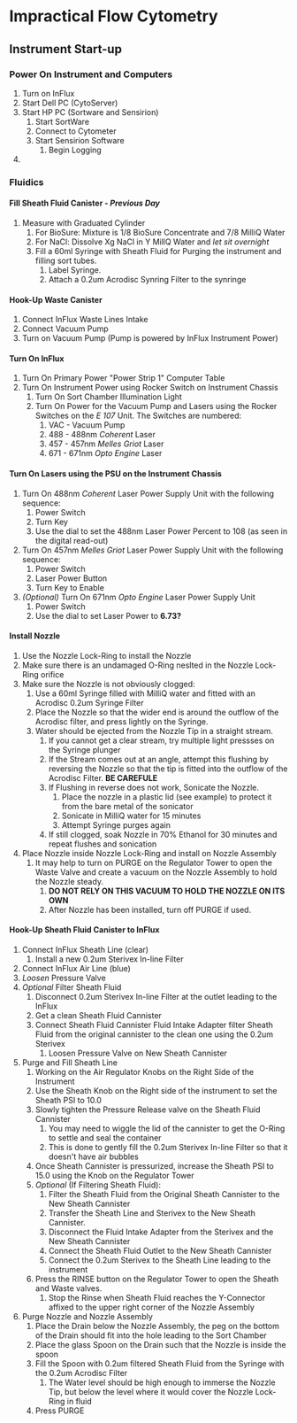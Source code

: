 

# Impractical Flow Cytometry

## Instrument Start-up

### Power On Instrument and Computers

1. Turn on InFlux
2. Start Dell PC (CytoServer)
3. Start HP PC (Sortware and Sensirion)
     1. Start SortWare
     2. Connect to Cytometer
     3. Start Sensirion Software
        1. Begin Logging
4. 

### Fluidics

#### Fill Sheath Fluid Canister - *Previous Day*

1. Measure with Graduated Cylinder 
    1. For BioSure: Mixture is 1/8 BioSure Concentrate and 7/8 MilliQ Water
    2. For NaCl: Dissolve Xg NaCl in Y MillQ Water and *let sit overnight*
    3. Fill a 60ml Syringe with Sheath Fluid for Purging the instrument and filling sort tubes.
          1. Label Syringe.
          2. Attach a 0.2um Acrodisc Synring Filter to the synringe
    


#### Hook-Up Waste Canister
1. Connect InFlux Waste Lines Intake
2. Connect Vacuum Pump
3. Turn on Vacuum Pump (Pump is powered by InFlux Instrument Power)


#### Turn On InFlux
1. Turn On Primary Power "Power Strip 1" Computer Table
2. Turn On Instrument Power using Rocker Switch on Instrument Chassis
      1. Turn On Sort Chamber Illumination Light
      2. Turn On Power for the Vacuum Pump and Lasers using the Rocker Switches on the *E 107* Unit. The Switches are numbered:
            1. VAC - Vacuum Pump
            2. 488 - 488nm *Coherent* Laser
            3. 457 - 457nm *Melles Griot* Laser
            4. 671 - 671nm *Opto Engine* Laser

#### Turn On Lasers using the PSU on the Instrument Chassis
1. Turn On 488nm *Coherent* Laser Power Supply Unit with the following sequence:
      1. Power Switch 
      2. Turn Key
      3. Use the dial to set the 488nm Laser Power Percent to 108 (as seen in the digital read-out)
2. Turn On 457nm *Melles Griot* Laser  Power Supply Unit with the following sequence:
      1. Power Switch
      2. Laser Power Button
      3. Turn Key to Enable
3. *(Optional)* Turn On 671nm *Opto Engine* Laser Power Supply Unit
      1. Power Switch
      2. Use the dial to set Laser Power to **6.73?**

#### Install Nozzle
1. Use the Nozzle Lock-Ring to install the Nozzle
2. Make sure there is an undamaged O-Ring neslted in the Nozzle Lock-Ring orifice
3. Make sure the Nozzle is not obviously clogged:
      1. Use a 60ml Syringe filled with MilliQ water and fitted with an Acrodisc 0.2um Syringe Filter
      2. Place the Nozzle so that the wider end is around the outflow of the Acrodisc filter, and press lightly on the Syringe.
      3. Water should be ejected from the Nozzle Tip in a straight stream.
            1. If you cannot get a clear stream, try multiple light pressses on the Syringe plunger
            2. If the Stream comes out at an angle, attempt this flushing by reversing the Nozzle so that the tip is fitted into the outflow of the Acrodisc Filter. **BE CAREFULE**
            3. If Flushing in reverse does not work, Sonicate the Nozzle.
                  1. Place the nozzle in a plastic lid (see example) to protect it from the bare metal of the sonicator
                  2. Sonicate in MilliQ water for 15 minutes
                  3. Attempt Syringe purges again
            4. If still clogged, soak Nozzle in 70% Ethanol for 30 minutes and repeat flushes and sonication
4. Place Nozzle inside Nozzle Lock-Ring and install on Nozzle Assembly
      1. It may help to turn on PURGE on the Regulator Tower to open the Waste Valve and create a vacuum on the Nozzle Assembly to hold the Nozzle steady. 
            1. **DO NOT RELY ON THIS VACUUM TO HOLD THE NOZZLE ON ITS OWN**
            2. After Nozzle has been installed, turn off PURGE if used.

#### Hook-Up Sheath Fluid Canister to InFlux
1. Connect InFlux Sheath Line (clear)
      1. Install a new 0.2um Sterivex In-line Filter
2. Connect InFlux Air Line (blue)
3. *Loosen* Pressure Valve
4. *Optional* Filter Sheath Fluid
      1. Disconnect 0.2um Sterivex In-line Filter at the outlet leading to the InFlux
      2. Get a clean Sheath Fluid Cannister
      3. Connect Sheath Fluid Cannister Fluid Intake Adapter filter Sheath Fluid from the original cannister to the clean one using the 0.2um Sterivex
            1. Loosen Pressure Valve on New Sheath Cannister
5. Purge and Fill Sheath Line
      1. Working on the Air Regulator Knobs on the Right Side of the Instrument 
      2. Use the Sheath Knob on the Right side of the instrument to set the Sheath PSI to 10.0
      3. Slowly tighten the Pressure Release valve on the Sheath Fluid Cannister
            1. You may need to wiggle the lid of the cannister to get the O-Ring to settle and seal the container
            1. This is done to gently fill the 0.2um Sterivex In-line Filter so that it doesn't have air bubbles
      4. Once Sheath Cannister is pressurized, increase the Sheath PSI to 15.0 using the Knob on the Regulator Tower
      5. *Optional* (If Filtering Sheath Fluid):
           1. Filter the Sheath Fluid from the Original Sheath Cannister to the New Sheath Cannister
           2. Transfer the Sheath Line and Sterivex to the New Sheath Cannister.
           3. Disconnect the Fluid Intake Adapter from the Sterivex and the New Sheath Cannister
           4. Connect the Sheath Fluid Outlet to the New Sheath Cannister
           5. Connect the 0.2um Sterivex to the Sheath Line leading to the instrument
      6. Press the RINSE button on the Regulator Tower to open the Sheath and Waste valves.
            1. Stop the Rinse when Sheath Fluid reaches the Y-Connector affixed to the upper right corner of the Nozzle Assembly  
6. Purge Nozzle and Nozzle Assembly
      1. Place the Drain below the Nozzle Assembly, the peg on the bottom of the Drain should fit into the hole leading to the Sort Chamber
      2. Place the glass Spoon on the Drain such that the Nozzle is inside the spoon
      3. Fill the Spoon with 0.2um filtered Sheath Fluid from the Syringe with the 0.2um Acrodisc Filter
            1. The Water level should be high enough to immerse the Nozzle Tip, but below the level where it would cover the Nozzle Lock-Ring in fluid
      4. Press PURGE